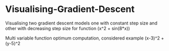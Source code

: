 # Visualising-Gradient-Descent
Visualising two gradient descent models one with constant step size and other with decreasing step size for function (x^2 + sin(8*x))

Multi variable function optimum computation, considered example (x-3)^2 + (y-5)^2
